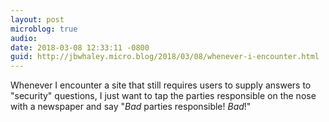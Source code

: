 ```yaml
---
layout: post
microblog: true
audio: 
date: 2018-03-08 12:33:11 -0800
guid: http://jbwhaley.micro.blog/2018/03/08/whenever-i-encounter.html
---
```

Whenever I encounter a site that still requires users to supply answers to "security" questions, I just want to tap the parties responsible on the nose with a newspaper and say "*Bad* parties responsible! *Bad*!"
